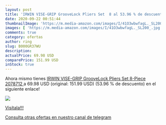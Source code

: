 ```yaml
---
layout: post
title: 'IRWIN VISE-GRIP GrooveLock Pliers Set  8 al 53.96 % de descuento'
date: 2020-09-22 00:51:44
thumbnailImage: 'https://m.media-amazon.com/images/I/41O3wbwfagL._SL200_.jpg'
images: [ 'https://m.media-amazon.com/images/I/41O3wbwfagL._SL200_.jpg' ]
comments: true
category: ofertas
author: ring
slug: B000GR37WU
description:
actualPrice: 69.98 USD
comparePrice: 151.99 USD
inStock: true
---
```


Ahora mismo tienes [IRWIN VISE-GRIP GrooveLock Pliers Set  8-Piece  2078712 ](https://www.amazon.com/dp/B000GR37WU/?tag=redken08-20) a 69.98 USD (original: 151.99 USD) (53.96 %  de descuento) en el siguiente enlace!

[![](https://m.media-amazon.com/images/I/41O3wbwfagL._SL200_.jpg)](https://www.amazon.com/dp/B000GR37WU/?tag=redken08-20)

[Visítala!!!](https://www.amazon.com/dp/B000GR37WU/?tag=redken08-20)

[Consulta otras ofertas en nuestro canal de telegram](https://t.me/s/ofertas25)
